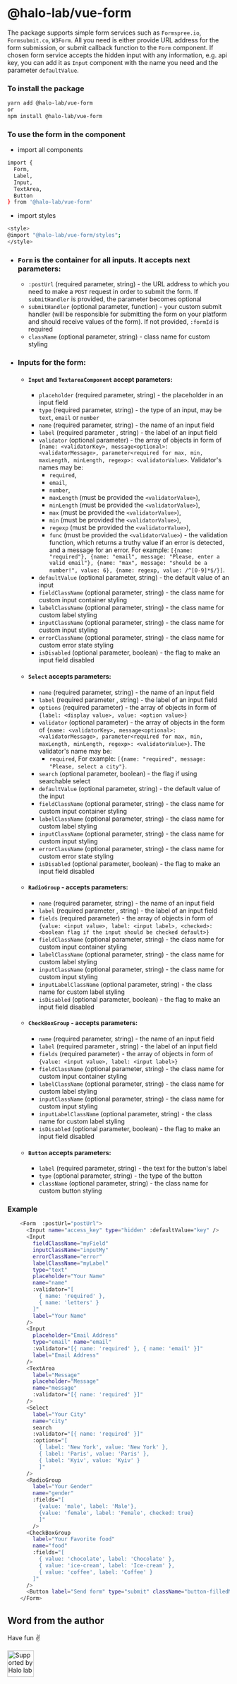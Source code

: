 # @halo-lab/vue-form

The package supports simple form services such as `Formspree.io`, `Formsubmit.co`, `W3Form`. All you need is either provide URL address for the form submission, or submit callback function to the `Form` component. If chosen form service accepts the hidden input with any information, e.g. api key, you can add it as `Input` component with the name you need and the parameter `defaultValue`.

### To install the package

```sh
yarn add @halo-lab/vue-form
or
npm install @halo-lab/vue-form
```

### To use the form in the component

- import all components

```sh
import {
  Form,
  Label,
  Input,
  TextArea,
  Button
} from '@halo-lab/vue-form'
```

- import styles

```sh
<style>
@import "@halo-lab/vue-form/styles";
</style>
```

- ### `Form` is the container for all inputs. It accepts next parameters:

  - `:postUrl` (required parameter, string) - the URL address to which you need to make a `POST` request in order to submit the form. If `submitHandler` is provided, the parameter becomes optional
  - `submitHandler` (optional parameter, function) - your custom submit handler (will be responsible for submitting the form on your platform and should receive values of the form). If not provided, `:formId` is required
  - `className` (optional parameter, string) - class name for custom styling


- ### Inputs for the form:

  - #### `Input` and `TextareaComponent` accept parameters:

    - `placeholder` (required parameter, string) - the placeholder in an input field
    - `type` (required parameter, string) - the type of an input, may be `text`, `email` or `number`
    - `name` (required parameter, string) - the name of an input field
    - `label` (required parameter , string) - the label of an input field
    - `validator` (optional parameter) - the array of objects in form of `[name: <validatorKey>, message<optional>: <validatorMessage>, parameter<required for max, min, maxLength, minLength, regexp>: <validatorValue>`.
      Validator's names may be:
      - `required`,
      - `email`,
      - `number`,
      - `maxLength` (must be provided the `<validatorValue>`),
      - `minLength` (must be provided the `<validatorValue>`),
      - `max` (must be provided the `<validatorValue>`),
      - `min` (must be provided the `<validatorValue>`),
      - `regexp` (must be provided the `<validatorValue>`),
      - `func` (must be provided the `<validatorValue>`) - the validation function, which returns a truthy value if an error is detected, and a message for an error.
        For example: `[{name: "required"}, {name: "email", message: "Please, enter a valid email"}, {name: "max", message: "should be a number!", value: 6}, {name: regexp, value: /^[0-9]*$/}]`.
    - `defaultValue` (optional parameter, string) - the default value of an input
    - `fieldClassName` (optional parameter, string) - the class name for custom input container styling
    - `labelClassName` (optional parameter, string) - the class name for custom label styling
    - `inputClassName` (optional parameter, string) - the class name for custom input styling
    - `errorClassName` (optional parameter, string) - the class name for custom error state styling
    - `isDisabled` (optional parameter, boolean) - the flag to make an input field disabled

  - #### `Select` accepts parameters:

    - `name` (required parameter, string) - the name of an input field
    - `label` (required parameter , string) - the label of an input field
    - `options` (required parameter) - the array of objects in form of `{label: <display value>, value: <option value>}`
    - `validator` (optional parameter) - the array of objects in the form of `{name: <validatorKey>, message<optional>: <validatorMessage>, parameter<required for max, min, maxLength, minLength, regexp>: <validatorValue>}`.
      The validator's name may be:
      - `required`,
        For example: `[{name: "required", message: "Please, select a city"}`.
    - `search` (optional parameter, boolean) - the flag if using searchable select
    - `defaultValue` (optional parameter, string) - the default value of the input
    - `fieldClassName` (optional parameter, string) - the class name for custom input container styling
    - `labelClassName` (optional parameter, string) - the class name for custom label styling
    - `inputClassName` (optional parameter, string) - the class name for custom input styling
    - `errorClassName` (optional parameter, string) - the class name for custom error state styling
    - `isDisabled` (optional parameter, boolean) - the flag to make an input field disabled

  - #### `RadioGroup` - accepts parameters:

    - `name` (required parameter, string) - the name of an input field
    - `label` (required parameter , string) - the label of an input field
    - `fields` (required parameter) - the array of objects in form of `{value: <input value>, label: <input label>, <checked>: <boolean flag if the input should be checked default>}`
    - `fieldClassName` (optional parameter, string) - the class name for custom input container styling
    - `labelClassName` (optional parameter, string) - the class name for custom label styling
    - `inputClassName` (optional parameter, string) - the class name for custom input styling
    - `inputLabelClassName` (optional parameter, string) - the class name for custom label styling
    - `isDisabled` (optional parameter, boolean) - the flag to make an input field disabled

  - #### `CheckBoxGroup` - accepts parameters:
    - `name` (required parameter, string) - the name of an input field
    - `label` (required parameter , string) - the label of an input field
    - `fields` (required parameter) - the array of objects in form of `{value: <input value>, label: <input label>}`
    - `fieldClassName` (optional parameter, string) - the class name for custom input container styling
    - `labelClassName` (optional parameter, string) - the class name for custom label styling
    - `inputClassName` (optional parameter, string) - the class name for custom input styling
    - `inputLabelClassName` (optional parameter, string) - the class name for custom label styling
    - `isDisabled` (optional parameter, boolean) - the flag to make an input field disabled
  
  - #### `Button` accepts parameters:
    - `label` (required parameter, string) - the text for the button's label
    - `type` (optional parameter, string) - the type of the button
    - `className` (optional parameter, string) - the class name for custom button styling


### Example

```sh
    <Form  :postUrl="postUrl">
      <Input name="access_key" type="hidden" :defaultValue="key" />
      <Input 
        fieldClassName="myField" 
        inputClassName="inputMy" 
        errorClassName="error" 
        labelClassName="myLabel" 
        type="text"
        placeholder="Your Name" 
        name="name" 
        :validator="[
          { name: 'required' },
          { name: 'letters' }
        ]" 
        label="Your Name" 
      />
      <Input 
        placeholder="Email Address" 
        type="email" name="email" 
        :validator="[{ name: 'required' }, { name: 'email' }]"
        label="Email Address" 
      />
      <TextArea 
        label="Message" 
        placeholder="Message" 
        name="message" 
        :validator="[{ name: 'required' }]" 
      />
      <Select 
        label="Your City" 
        name="city" 
        search
        :validator="[{ name: 'required' }]"
        :options="[
          { label: 'New York', value: 'New York' }, 
          { label: 'Paris', value: 'Paris' }, 
          { label: 'Kyiv', value: 'Kyiv' }
          ]" 
      />
      <RadioGroup 
        label="Your Gender" 
        name="gender"
        :fields="[
          {value: 'male', label: 'Male'}, 
          {value: 'female', label: 'Female', checked: true}
          ]" 
        />
      <CheckBoxGroup 
        label="Your Favorite food" 
        name="food"
        :fields="[
          { value: 'chocolate', label: 'Chocolate' }, 
          { value: 'ice-cream', label: 'Ice-cream' }, 
          { value: 'coffee', label: 'Coffee' }
        ]" 
      />
      <Button label="Send form" type="submit" className="button-filledMy" />
    </Form>
```

## Word from the author

Have fun ✌️

<a href="https://www.halo-lab.com/?utm_source=github">
  <img
    src="https://dgestran.sirv.com/Images/supported-by-halolab.png"
    alt="Supported by Halo lab"
    height="60"
  >
</a>
